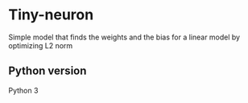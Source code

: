 # Tiny-neuron
Simple model that finds the weights and the bias for a linear model by optimizing L2 norm

## Python version

Python 3
